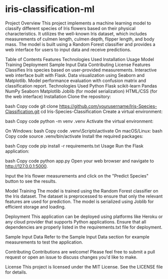 # iris-classification-ml
Project Overview
This project implements a machine learning model to classify different species of Iris flowers based on their physical characteristics. It utilizes the well-known Iris dataset, which includes measurements of culmen length, culmen depth, flipper length, and body mass. The model is built using a Random Forest classifier and provides a web interface for users to input data and receive predictions.

Table of Contents
Features
Technologies Used
Installation
Usage
Model Training
Deployment
Sample Input Data
Contributing
License
Features
Classifies Iris species based on user-provided measurements.
Interactive web interface built with Flask.
Data visualization using Seaborn and Matplotlib.
Model performance evaluation with confusion matrix and classification report.
Technologies Used
Python
Flask
scikit-learn
Pandas
NumPy
Seaborn
Matplotlib
Joblib (for model serialization)
HTML/CSS (for the web interface)
Installation
Clone the repository:

bash
Copy code
git clone https://github.com/yourusername/Iris-Species-Classification.git
cd Iris-Species-Classification
Create a virtual environment:

bash
Copy code
python -m venv .venv
Activate the virtual environment:

On Windows:
bash
Copy code
.venv\Scripts\activate
On macOS/Linux:
bash
Copy code
source .venv/bin/activate
Install the required packages:

bash
Copy code
pip install -r requirements.txt
Usage
Run the Flask application:

bash
Copy code
python app.py
Open your web browser and navigate to http://127.0.0.1:5000.

Input the Iris flower measurements and click on the "Predict Species" button to see the results.

Model Training
The model is trained using the Random Forest classifier on the Iris dataset. The dataset is preprocessed to ensure that only the relevant features are used for prediction. The model is serialized using Joblib for efficient storage and loading.

Deployment
This application can be deployed using platforms like Heroku or any cloud provider that supports Python applications. Ensure that all dependencies are properly listed in the requirements.txt file for deployment.

Sample Input Data
Refer to the Sample Input Data section for example measurements to test the application.

Contributing
Contributions are welcome! Please feel free to submit a pull request or open an issue to discuss changes you'd like to make.

License
This project is licensed under the MIT License. See the LICENSE file for details.